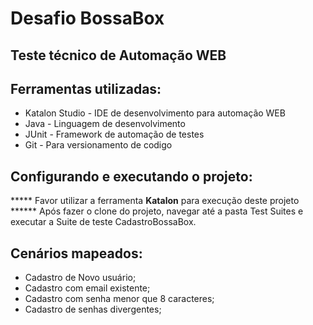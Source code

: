 # Desafio BossaBox
## Teste técnico de Automação WEB

## Ferramentas utilizadas:
- Katalon Studio - IDE de desenvolvimento para automação WEB
- Java - Linguagem de desenvolvimento
- JUnit - Framework de automação de testes
- Git - Para versionamento de codigo

## Configurando e executando o projeto:

***** Favor utilizar a ferramenta __Katalon__ para execução deste projeto ******
Após fazer o clone do projeto, navegar até a pasta Test Suites e executar a Suite de teste CadastroBossaBox.


## Cenários mapeados:
- Cadastro de Novo usuário;
- Cadastro com email existente;
- Cadastro com senha menor que 8 caracteres;
- Cadastro de senhas divergentes;